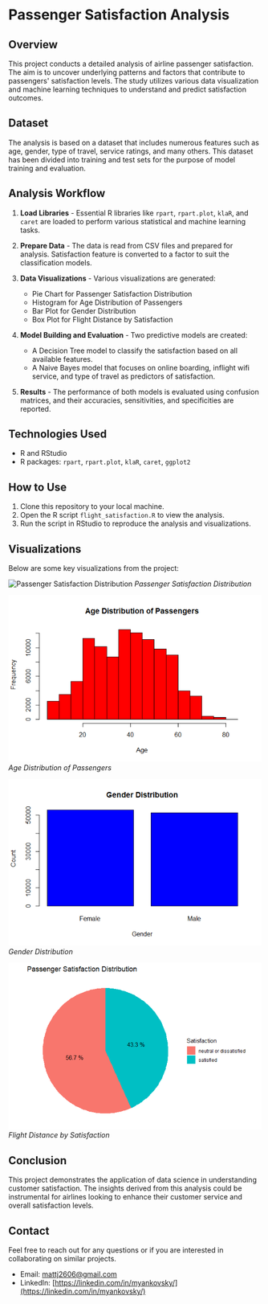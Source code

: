 # Passenger Satisfaction Analysis

## Overview
This project conducts a detailed analysis of airline passenger satisfaction. The aim is to uncover underlying patterns and factors that contribute to passengers' satisfaction levels. The study utilizes various data visualization and machine learning techniques to understand and predict satisfaction outcomes.

## Dataset
The analysis is based on a dataset that includes numerous features such as age, gender, type of travel, service ratings, and many others. This dataset has been divided into training and test sets for the purpose of model training and evaluation.

## Analysis Workflow
1. **Load Libraries** - Essential R libraries like `rpart`, `rpart.plot`, `klaR`, and `caret` are loaded to perform various statistical and machine learning tasks.
2. **Prepare Data** - The data is read from CSV files and prepared for analysis. Satisfaction feature is converted to a factor to suit the classification models.
3. **Data Visualizations** - Various visualizations are generated:
   - Pie Chart for Passenger Satisfaction Distribution
   - Histogram for Age Distribution of Passengers
   - Bar Plot for Gender Distribution
   - Box Plot for Flight Distance by Satisfaction

4. **Model Building and Evaluation** - Two predictive models are created:
   - A Decision Tree model to classify the satisfaction based on all available features.
   - A Naive Bayes model that focuses on online boarding, inflight wifi service, and type of travel as predictors of satisfaction.

5. **Results** - The performance of both models is evaluated using confusion matrices, and their accuracies, sensitivities, and specificities are reported.

## Technologies Used
- R and RStudio
- R packages: `rpart`, `rpart.plot`, `klaR`, `caret`, `ggplot2`

## How to Use
1. Clone this repository to your local machine.
2. Open the R script `flight_satisfaction.R` to view the analysis.
3. Run the script in RStudio to reproduce the analysis and visualizations.

## Visualizations
Below are some key visualizations from the project:

![Passenger Satisfaction Distribution](PassengerDistribution.png)
*Passenger Satisfaction Distribution*

![Age Distribution of Passengers](age.png)
*Age Distribution of Passengers*

![Gender Distribution](gender.png)
*Gender Distribution*

![Flight Distance by Satisfaction](Rplot.png)
*Flight Distance by Satisfaction*

## Conclusion
This project demonstrates the application of data science in understanding customer satisfaction. The insights derived from this analysis could be instrumental for airlines looking to enhance their customer service and overall satisfaction levels.

## Contact
Feel free to reach out for any questions or if you are interested in collaborating on similar projects.

- Email: mattj2606@gmail.com
- LinkedIn: [https://linkedin.com/in/myankovsky/](https://linkedin.com/in/myankovsky/)
